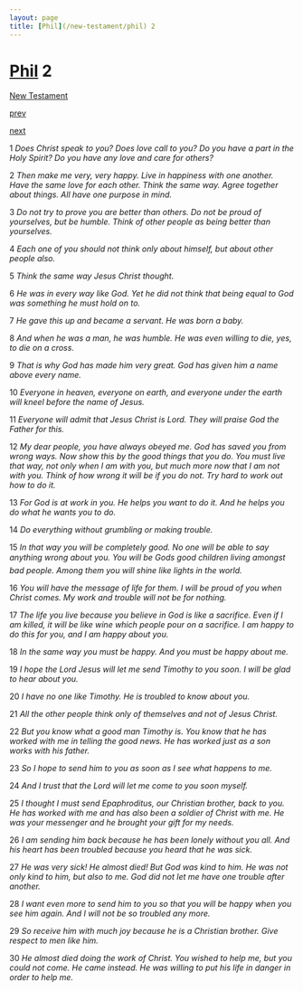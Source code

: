 ```yaml
---
layout: page
title: [Phil](/new-testament/phil) 2
---
```


# [Phil](/new-testament/phil) 2

[New Testament](/new-testament)


[prev](/new-testament/phil/phil-1.html)


[next](/new-testament/phil/phil-3.html)

1 _Does Christ speak to you? Does love call to you? Do you have a part in the Holy Spirit?  Do you have any love and care for others?_

2 _Then make me very, very happy. Live in happiness with one another. Have the same love for each other. Think the same way. Agree together about things. All have one purpose in mind._

3 _Do not try to prove you are better than others. Do not be proud of yourselves, but be humble. Think of other people as being better than yourselves._

4 _Each one of you should not think only about himself, but about other people also._

5 _Think the same way Jesus Christ thought._

6 _He was in every way like God. Yet he did not think that being equal to God was something he must hold on to._

7 _He gave this up and became a servant. He was born a baby._

8 _And when he was a man, he was humble. He was even willing to die, yes, to die on a cross._

9 _That is why God has made him very great. God has given him a name above every name._

10 _Everyone in heaven, everyone on earth, and everyone under the earth will kneel before the name of Jesus._

11 _Everyone will admit that Jesus Christ is Lord. They will praise God the Father for this._

12 _My dear people, you have always obeyed me. God has saved you from wrong ways.  Now show this by the good things that you do. You must live that way, not only when I am with you, but much more now that I am not with you. Think of how wrong it will be if you do not. Try hard to work out how to do it._

13 _For God is at work in you. He helps you want to do it. And he helps you do what he wants you to do._

14 _Do everything without grumbling or making trouble._

15 _In that way you will be completely good. No one will be able to say anything wrong about you. You will be Gods good children living amongst bad people. Among them you will shine like lights in the world._

16 _You will have the message of life for them. I will be proud of you when Christ comes.  My work and trouble will not be for nothing._

17 _The life you live because you believe in God is like a sacrifice. Even if I am killed, it will be like wine which people pour on a sacrifice. I am happy to do this for you, and I am happy about you._

18 _In the same way you must be happy. And you must be happy about me._

19 _I hope the Lord Jesus will let me send Timothy to you soon. I will be glad to hear about you._

20 _I have no one like Timothy. He is troubled to know about you._

21 _All the other people think only of themselves and not of Jesus Christ._

22 _But you know what a good man Timothy is. You know that he has worked with me in telling the good news. He has worked just as a son works with his father._

23 _So I hope to send him to you as soon as I see what happens to me._

24 _And I trust that the Lord will let me come to you soon myself._

25 _I thought I must send Epaphroditus, our Christian brother, back to you. He has worked with me and has also been a soldier of Christ with me. He was your messenger and he brought your gift for my needs._

26 _I am sending him back because he has been lonely without you all. And his heart has been troubled because you heard that he was sick._

27 _He was very sick! He almost died! But God was kind to him. He was not only kind to him, but also to me. God did not let me have one trouble after another._

28 _I want even more to send him to you so that you will be happy when you see him again.  And I will not be so troubled any more._

29 _So receive him with much joy because he is a Christian brother. Give respect to men like him._

30 _He almost died doing the work of Christ. You wished to help me, but you could not come. He came instead. He was willing to put his life in danger in order to help me._

